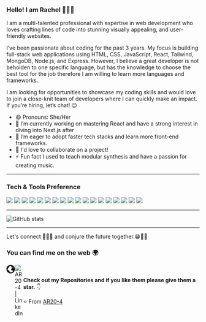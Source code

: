 ### Hello! I am Rachel 🙋🏼‍♀️

I am a multi-talented professional with expertise in web development who loves crafting lines of code into stunning visually appealing, and user-friendly websites. 

I’ve been passionate about coding for the past 3 years. My focus is building full-stack web applications using HTML, CSS, JavaScript, React, Tailwind, MongoDB, Node.js, and Express. However, I believe a great developer is not beholden to one specific language, but has the knowledge to choose the best tool for the job therefore I am willing to learn more languages and frameworks.

I am looking for opportunities to showcase my coding skills and would love to join a close-knit team of developers where I can quickly make an impact. If you’re hiring, let’s chat! :wink:

- 😄 Pronouns: She/Her 
- 🔭 I’m currently working on mastering React and have a strong interest in diving into Next.js after
- 🌱 I’m eager to adopt faster tech stacks and learn more front-end frameworks. 
- 👯 I'd love to collaborate on a project!
- ⚡ Fun fact I used to teach modular synthesis and have a passion for creating music.
 ---
### Tech & Tools Preference

<img src = "https://img.shields.io/badge/-HTML5-E34F26?style=flat&logo=html5&logoColor=white"> <img src = "https://img.shields.io/badge/-CSS3-1572B6?style=flat&logo=css3&logoColor=white">
<img src="https://img.shields.io/badge/-Bootstrap-563D7C?style=flat&logo=bootstrap&logoColor=white">
<img src="https://img.shields.io/badge/-JavaScript-eed718?style=flat&logo=javascript&logoColor=ffffff">
<img src="https://img.shields.io/badge/-Sass-cc6699?style=flat&logo=sass&logoColor=ffffff">
<img src="https://img.shields.io/badge/-React-000000?style=flat&logo=react&logoColor=00c8ff">
<img src="https://img.shields.io/badge/-MongoDB-4DB33D?style=flat&logo=mongodb&logoColor=FFFFFF">
<img src="https://img.shields.io/badge/-GraphQL-e535ab?style=flat&logo=graphql&logoColor=FFFFFF">
<img src="https://img.shields.io/badge/-MySQL-F29111?style=flat&logo=mysql&logoColor=FFFFFF">
<img src="https://img.shields.io/badge/-Express.js-787878?style=flat">
<img src="https://img.shields.io/badge/-Node.js-3C873A?style=flat&logo=Node.js&logoColor=white">
<img src="https://img.shields.io/badge/-Firebase-FFA611?style=flat&logo=firebase&logoColor=FFFFFF">
<img src="https://img.shields.io/badge/-Progressive Web Apps-5A0FC8?style=flat">
<img src="http://img.shields.io/badge/-Git-F1502F?style=flat&logo=git&logoColor=FFFFFF">
<img src="http://img.shields.io/badge/-Github-000000?style=flat&logo=github&logoColor=FFFFFF">
<img src="http://img.shields.io/badge/-VS%20Code-007ACC?style=flat&logo=visual%20studio%20code&logoColor=white">
<img src="http://img.shields.io/badge/-Heroku-430098?style=flat&logo=heroku&logoColor=white">
<img src="http://img.shields.io/badge/-Vercel-black?style=flat&logo=vercel&logoColor=white">

---

![GitHub stats](https://github-readme-stats.vercel.app/api?username=AR20-4&show_icons=true&theme=radical)

---

Let's connect 👩🏼‍💻 and conjure the future together.😁✌🏼

### You can find me on the web 🌍
[<img align="left" alt="AR20-4" width="22px" src="https://raw.githubusercontent.com/iconic/open-iconic/master/svg/globe.svg" />][website]
[<img align="left" alt="AR20-4 | LinkedIn" width="22px" src="https://cdn.jsdelivr.net/npm/simple-icons@v3/icons/linkedin.svg" />][linkedin]
<br/>

[website]: https://HireRachel.dev/
[linkedin]: https://www.linkedin.com/in/hirerachelglasgow/


**Check out my Repositories and if you like them please give them a star.** 👇

:star: From [AR20-4](https://github.com/AR20-4)


